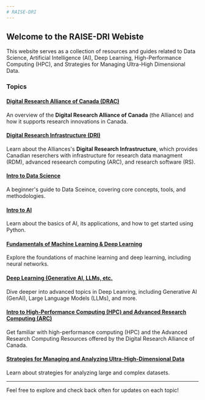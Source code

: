 ```yaml
---
# RAISE-DRI
---
```


## Welcome to the RAISE-DRI Webiste 

This website serves as a collection of resources and guides related to Data Science, Artificial Intelligence (AI), Deep Learning, High-Performance Computing (HPC), and Strategies for Managing Ultra-High Dimensional Data.  

### Topics 

#### [Digital Research Alliance of Canada (DRAC)](drac_intro.md)
An overview of the **Digital Research Alliance of Canada** (the Alliance) and how it supports research innovations in Canada. 

#### [Digital Research Infrastructure (DRI)](dri_intro.md)
Learn about the Alliances's **Digital Research Infrastructure**, which provides Canadian reserchers with infrastructure for research data managment (RDM), advanced reseearch computing (ARC), and research software (RS). 

#### [Intro to Data Science](data_science_intro.md)
A beginner's guide to Data Sceince, covering core concepts, tools, and methodologies. 

#### [Intro to AI](ai_intro.md)
Learn about the basics of AI, its applications, and how to get started using Python. 

#### [Fundamentals of Machine Learning & Deep Learning](deep_learning_fundamentals.md)
Explore the foundations of machine learning and deep learning, including neural networks. 

#### [Deep Learning (Generative AI, LLMs, etc.](deep_learning_advanced.md)
Dive deeper into advanced topics in Deep Leanring, including Generative AI (GenAI), Large Language Models (LLMs), and more.   

#### [Intro to High-Performance Computing (HPC) and Advanced Research Computing (ARC)](hpc_intro.md)
Get familiar with high-performance computing (HPC) and the Advanced Research Computing Resources offered by the Digital Research Alliance of Canada. 

#### [Strategies for Managing and Analyzing Ultra-High-Dimensional Data](ultra_high_dim.md)
Learn about strategies for analyzing large and complex datasets. 

---

Feel free to explore and check back often for updates on each topic! 

